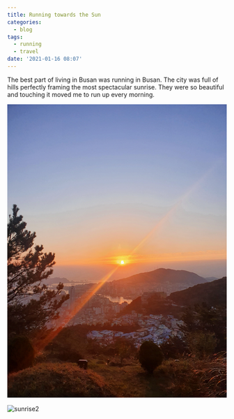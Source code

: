 ```yaml
---
title: Running towards the Sun
categories:
  - blog
tags:
  - running
  - travel
date: '2021-01-16 08:07'
---
```


The best part of living in Busan was running in Busan. The city was full of hills perfectly framing the most spectacular sunrise.
They were so beautiful and touching it moved me to run up every morning.

![sunrise-Gancheon village](/assets/images/20201017_busan_sun1.jpg)  

![sunrise2](/assets/images/20201104_busan_sunrise.jpg)
